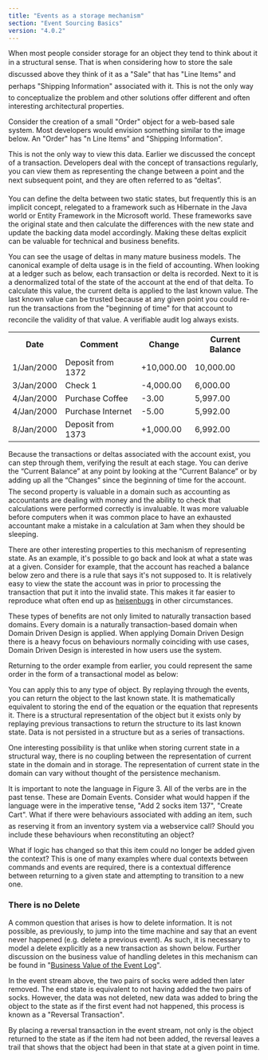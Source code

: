 ```yaml
---
title: "Events as a storage mechanism"
section: "Event Sourcing Basics"
version: "4.0.2"
---
```


When most people consider storage for an object they tend to think about it in a structural sense. That is when considering how to store the sale discussed above they think of it as a "Sale" that has "Line Items" and perhaps "Shipping Information" associated with it. This is not the only way to conceptualize the problem and other solutions offer different and often interesting architectural properties.

Consider the creation of a small "Order" object for a web-based sale system. Most developers would envision something similar to the image below. An "Order" has "n Line Items" and "Shipping Information".

<!-- ![A simplified structural model of an order][1] -->

This is not the only way to view this data. Earlier we discussed the concept of a transaction. Developers deal with the concept of transactions regularly, you can view them as representing the change between a point and the next subsequent point, and they are often referred to as “deltas”.

You can define the delta between two static states, but frequently this is an implicit concept, relegated to a framework such as Hibernate in the Java world or Entity Framework in the Microsoft world. These frameworks save the original state and then calculate the differences with the new state and update the backing data model accordingly. Making these deltas explicit can be valuable for technical and business benefits.

You can see the usage of deltas in many mature business models. The canonical example of delta usage is in the field of accounting. When looking at a ledger such as below, each transaction or delta is recorded. Next to it is a denormalized total of the state of the account at the end of that delta. To calculate this value, the current delta is applied to the last known value. The last known value can be trusted because at any given point you could re-run the transactions from the "beginning of time" for that account to reconcile the validity of that value. A verifiable audit log always exists.

<table class="table">
  <tr>
    <th>Date</th>
    <th>Comment</th>
    <th>Change</th>
    <th>Current Balance</th>
  </tr>

  <tr>
    <td>1/Jan/2000</td>
    <td>Deposit from 1372</td>
    <td>+10,000.00</td>
    <td>10,000.00</td>
  </tr>

  <tr>
    <td>3/Jan/2000</td>
    <td>Check 1</td>
    <td>-4,000.00</td>
    <td>6,000.00</td>
  </tr>

  <tr>
    <td>4/Jan/2000</td>
    <td>Purchase Coffee</td>
    <td>-3.00</td>
    <td>5,997.00</td>
  </tr>

  <tr>
    <td>4/Jan/2000</td>
    <td>Purchase Internet</td>
    <td>-5.00</td>
    <td>5,992.00</td>
  </tr>

  <tr>
    <td>8/Jan/2000</td>
    <td>Deposit from 1373</td>
    <td>+1,000.00</td>
    <td>6,992.00</td>
  </tr>
</table>

Because the transactions or deltas associated with the account exist, you can step through them, verifying the result at each stage. You can derive the “Current Balance” at any point  by looking at the “Current Balance” or by adding up all the “Changes” since the beginning of time for the account. The second property is valuable in a domain such as accounting as accountants are dealing with money and the ability to check that calculations were performed correctly is invaluable. It was more valuable before computers when it was common place to have an exhausted accountant make a mistake in a calculation at 3am when they should be sleeping.

There are other interesting properties to this mechanism of representing state. As an example, it's possible to go back and look at what a state was at a given. Consider for example, that the account has reached a balance below zero and there is a rule that says it's not supposed to. It is relatively easy to view the state the account was in prior to processing the transaction that put it into the invalid state. This makes it far easier to reproduce what often end up as [heisenbugs](https://en.wikipedia.org/wiki/Heisenbug) in other circumstances.

These types of benefits are not only limited to naturally transaction based domains. Every domain is a naturally transaction-based domain when Domain Driven Design is applied. When applying Domain Driven Design there is a heavy focus on behaviours normally coinciding with use cases, Domain Driven Design is interested in how users use the system.

Returning to the order example from earlier, you could represent the same order in the form of a transactional model as below:

<!-- ![Transactional view of an order][2] -->

You can apply this to any type of object. By replaying through the events, you can return the object to the last known state. It is mathematically equivalent to storing the end of the equation or the equation that represents it. There is a structural representation of the object but it exists only by replaying previous transactions to return the structure to its last known state. Data is not persisted in a structure but as a series of transactions.

One interesting possibility is that unlike when storing current state in a structural way, there is no coupling between the representation of current state in the domain and in storage. The representation of current state in the domain can vary without thought of the persistence mechanism.

It is important to note the language in Figure 3. All of the verbs are in the past tense. These are Domain Events. Consider what would happen if the language were in the imperative tense, "Add 2 socks item 137", "Create Cart". What if there were behaviours associated with adding an item, such as reserving it from an inventory system via a webservice call? Should you include these behaviours when reconstituting an object?

What if logic has changed so that this item could no longer be added given the context? This is one of many examples where dual contexts between commands and events are required, there is a contextual difference between returning to a given state and attempting to transition to a new one.

### There is no Delete

A common question that arises is how to delete information. It is not possible, as previously, to jump into the time machine and say that an event never happened (e.g. delete a previous event). As such, it is necessary to model a delete explicitly as a new transaction as shown below. Further discussion on the business value of handling deletes in this mechanism can be found in "[Business Value of the Event Log](#business-value-of-the-event-log)".

<!-- ![Transactional view of an order with delete][3] -->

In the event stream above, the two pairs of socks were added then later removed. The end state is equivalent to not having added the two pairs of socks. However, the data was not deleted, new data was added to bring the object to the state as if the first event had not happened, this process is known as a "Reversal Transaction".

By placing a reversal transaction in the event stream, not only is the object returned to the state as if the item had not been added, the reversal leaves a trail that shows that the object had been in that state at a given point in time.
